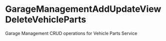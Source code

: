 # GarageManagementAddUpdateViewDeleteVehicleParts
Garage Management CRUD operations for Vehicle Parts Service
